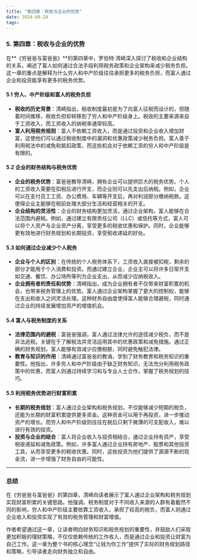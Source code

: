```yaml
---
title: "第四章：税收与企业的优势"
date: 2024-09-28
tags:
---
```


### 5. **第四章：税收与企业的优势**

在**《穷爸爸与富爸爸》**的第四章中，罗伯特·清崎深入探讨了税收和企业结构的关系，阐述了富人如何通过合法手段利用税务政策和企业架构来减少税务负担。这一章的重点是解释为什么穷人和中产阶级往往承担更多的税务负担，而富人通过企业和投资能享有更多的税务优势。

#### 5.1 **穷人、中产阶级和富人的税务负担**

- **税收的历史背景**：清崎指出，税收制度最初是为了向富人征税而设计的，但随着时间推移，税收负担却转移到了穷人和中产阶级身上。税收的主要来源来自于工资收入，而工资收入的纳税率通常较高。
- **富人利用税务规则**：富人不依赖工资收入，而是通过投资和企业收入增加财富，这使他们可以通过税收制度中的漏洞和优惠政策减少税务负担。富人善于利用税法中的减免和抵扣政策，而这些机会对于依赖工资的穷人和中产阶级是有限的。

#### 5.2 **企业的财务结构与税务优势**

- **企业的税务优势**：富爸爸教导清崎，拥有企业可以提供巨大的税务优势。个人的工资收入需要在扣税后进行开支，而企业则可以先支出后纳税。例如，企业可以在支付员工工资、办公费用、车辆等开支后，再对利润部分缴纳税款。这使得企业主能够在税前处理大部分生活和经营相关的开支。
- **企业结构的灵活性**：企业的财务结构更加灵活，通过企业架构，富人能够在合法范围内避税。例如，通过建立有限责任公司（LLC）或信托等方式，富人可以将个人资产与企业资产分离，享受更多的税收优惠和保护。同时，企业能够更有效地进行财务规划和长期投资，享受税收递延的好处。

#### 5.3 **如何通过企业减少个人税务**

- **企业与个人的区别**：在传统的个人税务体系下，工资收入直接被扣税，剩余的部分才能用于个人消费和投资。而通过建立企业，企业主可以将许多日常开支如交通、餐饮、办公场所等列为企业支出，从而减少应纳税收入。
- **企业拥有者的责任和优势**：清崎指出，成为企业拥有者不仅带来财富积累的机会，也带来税务管理上的优势。富人通过企业架构掌握了更大的控制权，能够在支出和收入之间灵活处理。这种财务自由度使得富人能够合理避税，同时通过企业的持续发展增加资产的增值机会。

#### 5.4 **富人与税务制度的关系**

- **法律范围内的避税**：富爸爸强调，富人通过法律允许的途径减少税负，而不是非法逃税。关键在于了解税法并灵活运用其中的优惠政策和减免措施。通过正确的财务规划，富人能够有效减少应缴税额，同时避免触犯法律。
- **教育与知识的作用**：清崎通过富爸爸的教诲，学到了财务教育和税务知识的重要性。他指出，许多穷人和中产阶级由于缺乏财务知识，无法充分利用税务政策中的优惠，而富人则通过持续学习和与专业人士合作，掌握了税务规划的技巧。

#### 5.5 **利用税务优势进行财富积累**

- **长期的税务规划**：富人通过企业架构和税务规划，不仅能够减少短期的税负，还能为长期的财富积累提供更多资金。这种资金可以用于再投资，进一步推动资产的增长。而穷人和中产阶级则往往在税后只剩下微薄的可支配收入，难以进行有效的投资。
- **投资与企业的结合**：富人将企业收入与投资相结合，通过企业持有资产，享受税收递延和减免政策。例如，许多富人通过企业持有房地产、股票和其他投资工具，从而享受更多的税收优惠。同时，这些投资为他们提供了源源不断的现金流，进一步增强了财务自由的可能性。

------

### 总结

在《穷爸爸与富爸爸》的第四章，清崎向读者展示了富人通过企业架构和税务规划实现财富积累的关键思路。他强调，税务制度对于不同收入来源的人群有着截然不同的影响，穷人和中产阶级主要依靠工资收入，承担了较高的税负，而富人则通过企业收入和投资实现了有效的税务管理和财富增值。

作者希望通过这一章，让读者明白财务知识和税务规划的重要性，并鼓励人们采取更加积极的理财策略，不仅仅依赖传统的工作收入，而是通过企业和投资让财富为自己工作。这一章为整个书的核心理念“让钱为你工作”提供了实际的财务规划路径和策略，引导读者走向财务独立和自由。